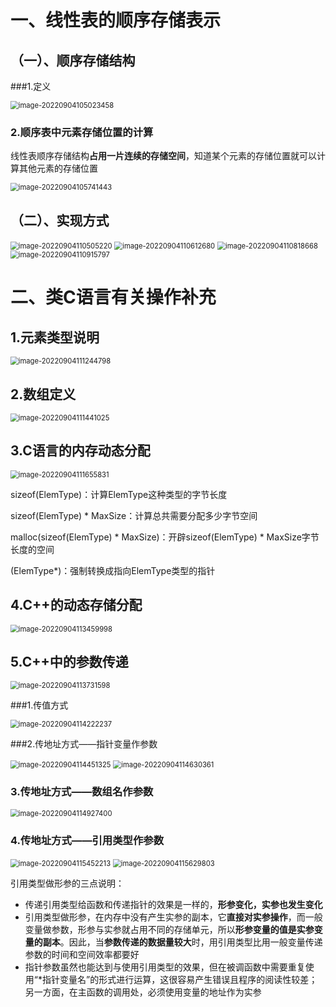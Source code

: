# 一、线性表的顺序存储表示

## （一）、顺序存储结构

###1.定义

<img src="assets/image-20220904105023458.png" alt="image-20220904105023458" style="zoom:80%;" />

### 2.顺序表中元素存储位置的计算

线性表顺序存储结构**占用一片连续的存储空间**，知道某个元素的存储位置就可以计算其他元素的存储位置

<img src="assets/image-20220904105741443.png" alt="image-20220904105741443" style="zoom:80%;" />

## （二）、实现方式

<img src="assets/image-20220904110505220.png" alt="image-20220904110505220" style="zoom:80%;" />

<img src="assets/image-20220904110612680.png" alt="image-20220904110612680" style="zoom:80%;" />

<img src="assets/image-20220904110818668.png" alt="image-20220904110818668" style="zoom:80%;" />

<img src="assets/image-20220904110915797.png" alt="image-20220904110915797" style="zoom:80%;" />

# 二、类C语言有关操作补充

## 1.元素类型说明

<img src="assets/image-20220904111244798.png" alt="image-20220904111244798" style="zoom:80%;" />

## 2.数组定义

<img src="assets/image-20220904111441025.png" alt="image-20220904111441025" style="zoom:80%;" />

## 3.C语言的内存动态分配

<img src="assets/image-20220904111655831.png" alt="image-20220904111655831" style="zoom:80%;" />

sizeof(ElemType)：计算ElemType这种类型的字节长度

sizeof(ElemType) * MaxSize：计算总共需要分配多少字节空间

malloc(sizeof(ElemType) * MaxSize)：开辟sizeof(ElemType) * MaxSize字节长度的空间

(ElemType*)：强制转换成指向ElemType类型的指针

## 4.C++的动态存储分配

<img src="assets/image-20220904113459998.png" alt="image-20220904113459998" style="zoom:80%;" />

## 5.C++中的参数传递

<img src="assets/image-20220904113731598.png" alt="image-20220904113731598" style="zoom: 80%;" />

###1.传值方式

<img src="assets/image-20220904114222237.png" alt="image-20220904114222237" style="zoom:80%;" />

###2.传地址方式——指针变量作参数

<img src="assets/image-20220904114451325.png" alt="image-20220904114451325" style="zoom:80%;" />

<img src="assets/image-20220904114630361.png" alt="image-20220904114630361" style="zoom:80%;" />

### 3.传地址方式——数组名作参数

<img src="assets/image-20220904114927400.png" alt="image-20220904114927400" style="zoom:80%;" />

### 4.传地址方式——引用类型作参数

<img src="assets/image-20220904115452213.png" alt="image-20220904115452213" style="zoom:80%;" />

<img src="assets/image-20220904115629803.png" alt="image-20220904115629803" style="zoom:80%;" />

引用类型做形参的三点说明：

- 传递引用类型给函数和传递指针的效果是一样的，**形参变化，实参也发生变化**
- 引用类型做形参，在内存中没有产生实参的副本，它**直接对实参操作**，而一般变量做参数，形参与实参就占用不同的存储单元，所以**形参变量的值是实参变量的副本**。因此，当**参数传递的数据量较大**时，用引用类型比用一般变量传递参数的时间和空间效率都要好
- 指针参数虽然也能达到与使用引用类型的效果，但在被调函数中需要重复使用“*指针变量名”的形式进行运算，这很容易产生错误且程序的阅读性较差；另一方面，在主函数的调用处，必须使用变量的地址作为实参